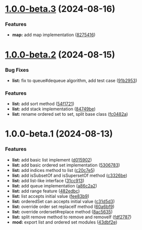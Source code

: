 # [1.0.0-beta.3](https://github.com/TomokiMiyauci/infra/compare/1.0.0-beta.2...1.0.0-beta.3) (2024-08-16)


### Features

* **map:** add map implementation ([8275416](https://github.com/TomokiMiyauci/infra/commit/8275416f52376cc0c6c66904bfa8c13e5fc6cb38))

# [1.0.0-beta.2](https://github.com/TomokiMiyauci/infra/compare/1.0.0-beta.1...1.0.0-beta.2) (2024-08-15)


### Bug Fixes

* **list:** fix to queue#dequeue algorithm, add test case ([91b2953](https://github.com/TomokiMiyauci/infra/commit/91b29533d6f001d5b24b5f21e3ca0207ed920c17))


### Features

* **list:** add sort method ([54f1721](https://github.com/TomokiMiyauci/infra/commit/54f17219bd69ab1917d24d5e6d569a6c3b77b4dc))
* **list:** add stack implementation ([84749be](https://github.com/TomokiMiyauci/infra/commit/84749bea2f6225060a9e69b24c66ff31bcc243be))
* **list:** rename ordered set to set, split base class ([fc0482a](https://github.com/TomokiMiyauci/infra/commit/fc0482a2f4cb2927645a03adb26310ddbf0ecc0b))

# 1.0.0-beta.1 (2024-08-13)


### Features

* **list:** add basic list implement ([d015902](https://github.com/TomokiMiyauci/infra/commit/d01590266077f64ac4e5dc1369577dbdbf16099a))
* **list:** add basic ordered set implementation ([5306783](https://github.com/TomokiMiyauci/infra/commit/5306783582965c09a5990a85fb9ed9eb9a6f70f6))
* **list:** add indices method to list ([c20c7e5](https://github.com/TomokiMiyauci/infra/commit/c20c7e5a8bd0db76a5470d98ce92e93c51d1291c))
* **list:** add isSubsetOf and isSupersetOf method ([c3326be](https://github.com/TomokiMiyauci/infra/commit/c3326be85197b937a8f97fff99b2932875b2b2d1))
* **list:** add list-like interface ([31cc913](https://github.com/TomokiMiyauci/infra/commit/31cc9135f2a4e74536b9ca1c3aa754e2000e69f1))
* **list:** add queue implementation ([a86c2a2](https://github.com/TomokiMiyauci/infra/commit/a86c2a28c598e855d776f7a5bedfb308e853002c))
* **list:** add range feature ([482edbc](https://github.com/TomokiMiyauci/infra/commit/482edbc441956087e88ed238804a6b385c427b16))
* **list:** list accepts initial value ([fee83b9](https://github.com/TomokiMiyauci/infra/commit/fee83b9c8652f2ef049862c638bda0793923058b))
* **list:** orderedSet can accepts initial value ([c31d5d3](https://github.com/TomokiMiyauci/infra/commit/c31d5d308fe4ce1a5aa089c46ac0f9b5de008677))
* **list:** override order set replaceIf method ([60a6bf9](https://github.com/TomokiMiyauci/infra/commit/60a6bf950b1fdf7ff6debb1c08f688562dff35a6))
* **list:** override orderset#replace method ([8ac5635](https://github.com/TomokiMiyauci/infra/commit/8ac5635f93da8499e359421f4fa0d412abe40852))
* **list:** split remove method to remove and removeIf ([fdf2787](https://github.com/TomokiMiyauci/infra/commit/fdf27878ad4e38e943ca544c7532cb1469485e15))
* **mod:** export list and ordered set modules ([43dbf2e](https://github.com/TomokiMiyauci/infra/commit/43dbf2e42c7ded7dc3988c40add0b867a30c62cb))

